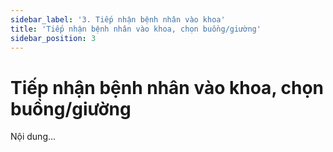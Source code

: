 ```yaml
---
sidebar_label: '3. Tiếp nhận bệnh nhân vào khoa'
title: 'Tiếp nhận bệnh nhân vào khoa, chọn buồng/giường'
sidebar_position: 3
---
```

# Tiếp nhận bệnh nhân vào khoa, chọn buồng/giường
Nội dung...